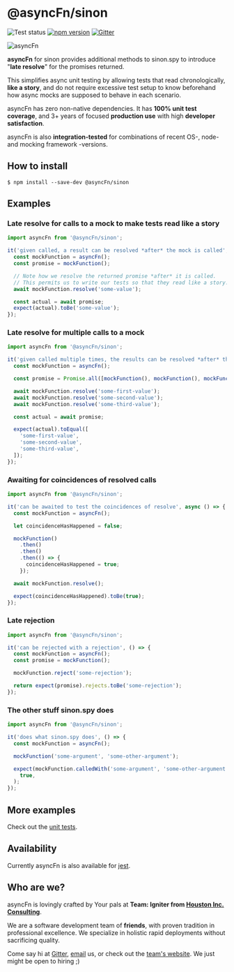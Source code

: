 # @asyncFn/sinon

![Test status](https://github.com/team-igniter-from-houston-inc/async-fn/workflows/Sinon/badge.svg) [![npm version](https://badge.fury.io/js/%40async-fn%2Fsinon.svg)](https://badge.fury.io/js/%40async-fn%2Fsinon) [![Gitter](https://badges.gitter.im/async-fn/community.svg)](https://gitter.im/async-fn/community?utm_source=badge&utm_medium=badge&utm_campaign=pr-badge)

![asyncFn](https://raw.githubusercontent.com/team-igniter-from-houston-inc/async-fn/master/logo.png)

**asyncFn** for sinon provides additional methods to sinon.spy to introduce "**late resolve**" for the promises returned.

This simplifies async unit testing by allowing tests that read chronologically, **like a story**, and do not require excessive test setup to know beforehand how async mocks are supposed to behave in each scenario.

asyncFn has zero non-native dependencies. It has **100% unit test coverage**, and 3+ years of focused **production use** with high **developer satisfaction**.

asyncFn is also **integration-tested** for combinations of recent OS-, node- and mocking framework -versions. 


## How to install

```
$ npm install --save-dev @asyncFn/sinon
```

## Examples

### Late resolve for calls to a mock to make tests read like a story

```javascript
import asyncFn from '@asyncFn/sinon';

it('given called, a result can be resolved *after* the mock is called', async () => {
  const mockFunction = asyncFn();
  const promise = mockFunction();

  // Note how we resolve the returned promise *after* it is called.
  // This permits us to write our tests so that they read like a story.
  await mockFunction.resolve('some-value');

  const actual = await promise;
  expect(actual).toBe('some-value');
});
```

### Late resolve for multiple calls to a mock

```javascript
import asyncFn from '@asyncFn/sinon';

it('given called multiple times, the results can be resolved *after* the mock was called', async () => {
  const mockFunction = asyncFn();

  const promise = Promise.all([mockFunction(), mockFunction(), mockFunction()]);

  await mockFunction.resolve('some-first-value');
  await mockFunction.resolve('some-second-value');
  await mockFunction.resolve('some-third-value');

  const actual = await promise;

  expect(actual).toEqual([
    'some-first-value',
    'some-second-value',
    'some-third-value',
  ]);
});
```

### Awaiting for coincidences of resolved calls

```javascript
import asyncFn from '@asyncFn/sinon';

it('can be awaited to test the coincidences of resolve', async () => {
  const mockFunction = asyncFn();

  let coincidenceHasHappened = false;

  mockFunction()
    .then()
    .then()
    .then(() => {
      coincidenceHasHappened = true;
    });

  await mockFunction.resolve();

  expect(coincidenceHasHappened).toBe(true);
});
```

### Late rejection

```javascript
import asyncFn from '@asyncFn/sinon';

it('can be rejected with a rejection', () => {
  const mockFunction = asyncFn();
  const promise = mockFunction();

  mockFunction.reject('some-rejection');

  return expect(promise).rejects.toBe('some-rejection');
});
```

### The other stuff sinon.spy does

```javascript
import asyncFn from '@asyncFn/sinon';

it('does what sinon.spy does', () => {
  const mockFunction = asyncFn();

  mockFunction('some-argument', 'some-other-argument');

  expect(mockFunction.calledWith('some-argument', 'some-other-argument')).toBe(
    true,
  );
});
```

## More examples
Check out the [unit tests](../core/test-utils/itWorksAsAsyncFn.js).

## Availability

Currently asyncFn is also available for [jest](https://www.npmjs.com/package/@async-fn/jest).

## Who are we?

asyncFn is lovingly crafted by Your pals at **Team: Igniter from [Houston Inc. Consulting](https://houston-inc.com)**.

We are a software development team of **friends**, with proven tradition in professional excellence. We specialize in holistic rapid deployments without sacrificing quality.

Come say hi at [Gitter](https://gitter.im/async-fn/community), [email](mailto:igniter@houston-inc.com) us, or check out the [team's website](https://team.igniter.houston.io). We just might be open to hiring ;)

